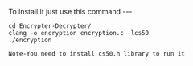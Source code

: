 To install it just use this command --- 


```git clone https://github.com/Lakshay0124/Encrypter-Decrypter
cd Encrypter-Decrypter/
clang -o encryption encryption.c -lcs50
./encryption

Note-You need to install cs50.h library to run it
